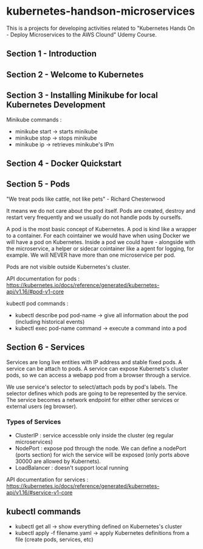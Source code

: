 # kubernetes-handson-microservices
This is a projects for developing activities related to "Kubernetes Hands On - Deploy Microservices to the AWS Clound" Udemy Course.

## Section 1 - Introduction

## Section 2 - Welcome to Kubernetes

## Section 3 - Installing Minikube for local Kubernetes Development

Minikube commands :
- minikube start -> starts minikube
- minikube stop  -> stops minikube
- minikube ip    -> retrieves minikube's IPm 

## Section 4 - Docker Quickstart

## Section 5 - Pods

"We treat pods like cattle, not like pets" - Richard Chesterwood

It means we do not care about the pod itself. Pods are created, destroy and restart very frequently and we usually do not handle pods by ourselfs.

A pod is the most basic concept of Kubernetes. A pod is kind like a wrapper to a container. For each cointainer we would have when using Docker we will have a pod on Kubernetes.
Inside a pod we could have - alongside with the microservice, a helper or sidecar cointainer like a agent for logging, for example.
We will NEVER have more than one microservice per pod.

Pods are not visible outside Kubernetes's cluster.

API documentation for pods : https://kubernetes.io/docs/reference/generated/kubernetes-api/v1.16/#pod-v1-core

kubectl pod commands :
- kubectl describe pod pod-name -> give all information about the pod (including historical events)
- kubectl exec pod-name command -> execute a command into a pod

## Section 6 - Services

Services are long live entities with IP address and stable fixed pods. A service can be attach to pods. 
A service can expose Kubernets's cluster pods, so we can access a webapp pod from a browser through a service. 

We use service's selector to select/attach pods by pod's labels. The selector defines which pods are going to be represented by the service. The service becomes a network endpoint for either other services or external users (eg browser).

### Types of Services
- ClusterIP : service accessble only inside the cluster (eg regular microservices) 
- NodePort : expose pod through the node. We can define a nodePort (ports section) for wich the service will be exposed (only ports above 30000 are allowed by Kubernets).
- LoadBalancer : doesn't support local running

API documentation for services : https://kubernetes.io/docs/reference/generated/kubernetes-api/v1.16/#service-v1-core

## kubectl commands

- kubectl get all -> show everything defined on Kubernetes's cluster
- kubectl apply -f filename.yaml -> apply Kubernetes definitions from a file (create pods, services, etc)